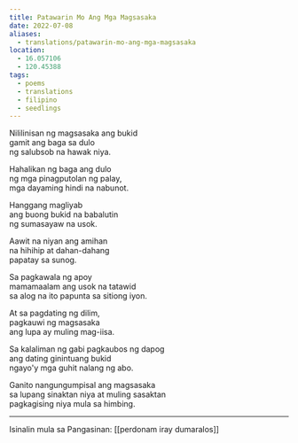```yaml
---
title: Patawarin Mo Ang Mga Magsasaka
date: 2022-07-08
aliases:
  - translations/patawarin-mo-ang-mga-magsasaka
location:
  - 16.057106
  - 120.45388
tags:
  - poems
  - translations
  - filipino
  - seedlings
---
```

Nililinisan ng magsasaka ang bukid  
gamit ang baga sa dulo  
ng salubsob na hawak niya.

Hahalikan ng baga ang dulo  
ng mga pinagputolan ng palay,  
mga dayaming hindi na nabunot.

Hanggang magliyab  
ang buong bukid na babalutin  
ng sumasayaw na usok.

Aawit na niyan ang amihan  
na hihihip at dahan-dahang  
papatay sa sunog.

Sa pagkawala ng apoy  
mamamaalam ang usok na tatawid  
sa alog na ito papunta sa sitiong iyon.

At sa pagdating ng dilim,  
pagkauwi ng magsasaka  
ang lupa ay muling mag-iisa.

Sa kalaliman ng gabi pagkaubos ng dapog  
ang dating ginintuang bukid  
ngayo'y mga guhit nalang ng abo.

Ganito nangungumpisal ang magsasaka  
sa lupang sinaktan niya at muling sasaktan  
pagkagising niya mula sa himbing.

***
Isinalin mula sa Pangasinan: [[perdonam iray dumaralos]]